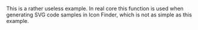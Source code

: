 This is a rather useless example. In real core this function is used when generating SVG code samples in Icon Finder, which is not as simple as this example.
